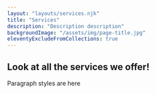 ```yaml
---
layout: "layouts/services.njk"
title: "Services"
description: "Description description"
backgroundImage: "/assets/img/page-title.jpg"
eleventyExcludeFromCollections: true
---
```


## Look at all the services we offer!

Paragraph styles are here